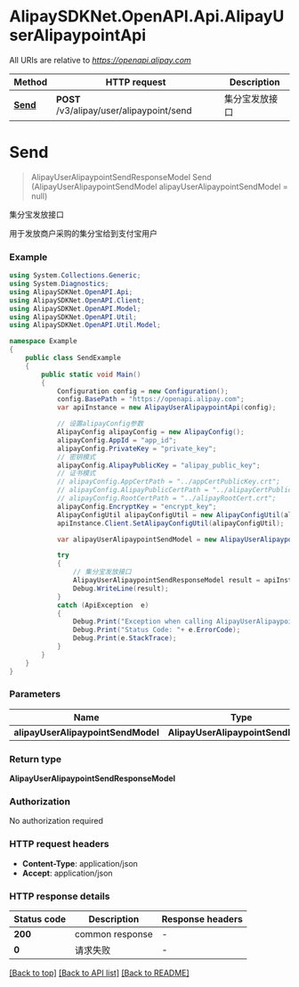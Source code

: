 # AlipaySDKNet.OpenAPI.Api.AlipayUserAlipaypointApi

All URIs are relative to *https://openapi.alipay.com*

Method | HTTP request | Description
------------- | ------------- | -------------
[**Send**](AlipayUserAlipaypointApi.md#send) | **POST** /v3/alipay/user/alipaypoint/send | 集分宝发放接口


<a name="send"></a>
# **Send**
> AlipayUserAlipaypointSendResponseModel Send (AlipayUserAlipaypointSendModel alipayUserAlipaypointSendModel = null)

集分宝发放接口

用于发放商户采购的集分宝给到支付宝用户

### Example
```csharp
using System.Collections.Generic;
using System.Diagnostics;
using AlipaySDKNet.OpenAPI.Api;
using AlipaySDKNet.OpenAPI.Client;
using AlipaySDKNet.OpenAPI.Model;
using AlipaySDKNet.OpenAPI.Util;
using AlipaySDKNet.OpenAPI.Util.Model;

namespace Example
{
    public class SendExample
    {
        public static void Main()
        {
            Configuration config = new Configuration();
            config.BasePath = "https://openapi.alipay.com";
            var apiInstance = new AlipayUserAlipaypointApi(config);

            // 设置alipayConfig参数
            AlipayConfig alipayConfig = new AlipayConfig();
            alipayConfig.AppId = "app_id";
            alipayConfig.PrivateKey = "private_key";
            // 密钥模式
            alipayConfig.AlipayPublicKey = "alipay_public_key";
            // 证书模式
            // alipayConfig.AppCertPath = "../appCertPublicKey.crt";
            // alipayConfig.AlipayPublicCertPath = "../alipayCertPublicKey_RSA2.crt";
            // alipayConfig.RootCertPath = "../alipayRootCert.crt";
            alipayConfig.EncryptKey = "encrypt_key";
            AlipayConfigUtil alipayConfigUtil = new AlipayConfigUtil(alipayConfig);
            apiInstance.Client.SetAlipayConfigUtil(alipayConfigUtil);

            var alipayUserAlipaypointSendModel = new AlipayUserAlipaypointSendModel(); // AlipayUserAlipaypointSendModel |  (optional) 

            try
            {
                // 集分宝发放接口
                AlipayUserAlipaypointSendResponseModel result = apiInstance.Send(alipayUserAlipaypointSendModel);
                Debug.WriteLine(result);
            }
            catch (ApiException  e)
            {
                Debug.Print("Exception when calling AlipayUserAlipaypointApi.Send: " + e.Message );
                Debug.Print("Status Code: "+ e.ErrorCode);
                Debug.Print(e.StackTrace);
            }
        }
    }
}
```

### Parameters

Name | Type | Description  | Notes
------------- | ------------- | ------------- | -------------
 **alipayUserAlipaypointSendModel** | **AlipayUserAlipaypointSendModel**|  | [optional] 

### Return type

**AlipayUserAlipaypointSendResponseModel**

### Authorization

No authorization required

### HTTP request headers

 - **Content-Type**: application/json
 - **Accept**: application/json


### HTTP response details
| Status code | Description | Response headers |
|-------------|-------------|------------------|
| **200** | common response |  -  |
| **0** | 请求失败 |  -  |

[[Back to top]](#) [[Back to API list]](../README.md#documentation-for-api-endpoints) [[Back to README]](../README.md)

